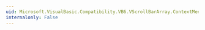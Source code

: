 ```yaml
---
uid: Microsoft.VisualBasic.Compatibility.VB6.VScrollBarArray.ContextMenuStripChanged
internalonly: False
---
```

